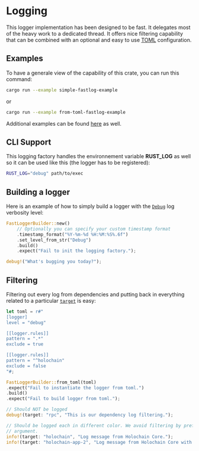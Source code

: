 # Logging

This logger implementation has been designed to be fast. It delegates most of the heavy work to a dedicated thread. It offers nice filtering capability that can be combined with an optional and easy to use [TOML](https://github.com/toml-lang/toml) configuration.

## Examples

To have a generale view of the capability of this crate, you can run this command:

```bash
cargo run --example simple-fastlog-example
```

or

```bash
cargo run --example from-toml-fastlog-example
```

Additional examples can be found [here](./examples) as well.

## CLI Support

This logging factory handles the environnement variable **RUST_LOG** as well so it can be used like this (the logger has to be registered):

```bash
RUST_LOG="debug" path/to/exec
```

## Building a logger

Here is an example of how to simply build a logger with the [`Debug`](https://docs.rs/log/0.4.8/log/enum.Level.html#variant.Debug) log verbosity level:

```rust
FastLoggerBuilder::new()
    // Optionally you can specify your custom timestamp format
    .timestamp_format("%Y-%m-%d %H:%M:%S%.6f") 
    .set_level_from_str("Debug")
    .build()
    .expect("Fail to init the logging factory.");

debug!("What's bugging you today?");
```
## Filtering

Filtering out every log from dependencies and putting back in everything related to a particular [`target`](https://docs.rs/log/0.4.8/log/struct.Record.html#method.target) is easy:

```rust
let toml = r#"
[logger]
level = "debug"

[[logger.rules]]
pattern = ".*"
exclude = true

[[logger.rules]]
pattern = "^holochain"
exclude = false
"#;

FastLoggerBuilder::from_toml(toml)
.expect("Fail to instantiate the logger from toml.")
.build()
.expect("Fail to build logger from toml.");

// Should NOT be logged
debug!(target: "rpc", "This is our dependency log filtering.");

// Should be logged each in different color. We avoid filtering by prefixing using the 'target'
// argument.
info!(target: "holochain", "Log message from Holochain Core.");
info!(target: "holochain-app-2", "Log message from Holochain Core with instance ID 2");
```
